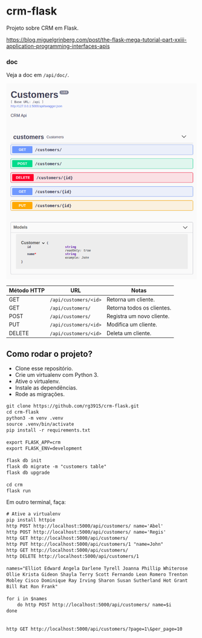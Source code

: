# crm-flask

Projeto sobre CRM em Flask.

https://blog.miguelgrinberg.com/post/the-flask-mega-tutorial-part-xxiii-application-programming-interfaces-apis

### doc

Veja a doc em `/api/doc/`.

![swagger](swagger.png)


| Método HTTP | URL                    | Notas                      |
|-------------|------------------------|----------------------------|
| GET         | `/api/customers/<id>`  | Retorna um cliente.        |
| GET         | `/api/customers/`      | Retorna todos os clientes. |
| POST        | `/api/customers/`      | Registra um novo cliente.  |
| PUT         | `/api/customers/<id>`  | Modifica um cliente.       |
| DELETE      | `/api/customers/<id>`  | Deleta um cliente.         |



## Como rodar o projeto?

* Clone esse repositório.
* Crie um virtualenv com Python 3.
* Ative o virtualenv.
* Instale as dependências.
* Rode as migrações.

```
git clone https://github.com/rg3915/crm-flask.git
cd crm-flask
python3 -m venv .venv
source .venv/bin/activate
pip install -r requirements.txt

export FLASK_APP=crm
export FLASK_ENV=development

flask db init
flask db migrate -m "customers table"
flask db upgrade

cd crm
flask run
```

Em outro terminal, faça:

```
# Ative a virtualenv
pip install httpie
http POST http://localhost:5000/api/customers/ name='Abel'
http POST http://localhost:5000/api/customers/ name='Regis'
http GET http://localhost:5000/api/customers/
http PUT http://localhost:5000/api/customers/1 "name=John"
http GET http://localhost:5000/api/customers/
http DELETE http://localhost:5000/api/customers/1

names="Elliot Edward Angela Darlene Tyrell Joanna Phillip Whiterose Ollie Krista Gideon Shayla Terry Scott Fernando Leon Romero Trenton Mobley Cisco Dominique Ray Irving Sharon Susan Sutherland Hot Grant Bill Rat Ron Frank"

for i in $names
    do http POST http://localhost:5000/api/customers/ name=$i
done


http GET http://localhost:5000/api/customers/?page=1\&per_page=10
```


